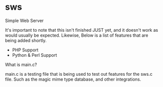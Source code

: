 # sws

Simple Web Server

It's important to note that this isn't finished JUST yet, and it doesn't work as would usually be expected. Likewise, Below is a list of features that are being added shortly.

- PHP Support
- Python & Perl Support

What is main.c?

main.c is a testing file that is being used to test out features for the sws.c file. Such as the magic mime type database, and other integrations.
